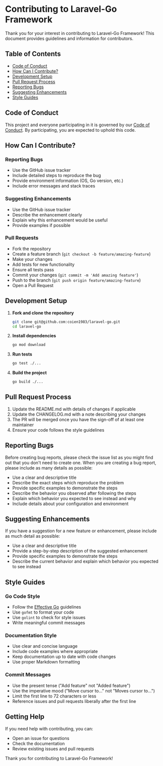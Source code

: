 # Contributing to Laravel-Go Framework

Thank you for your interest in contributing to Laravel-Go Framework! This document provides guidelines and information for contributors.

## Table of Contents

- [Code of Conduct](#code-of-conduct)
- [How Can I Contribute?](#how-can-i-contribute)
- [Development Setup](#development-setup)
- [Pull Request Process](#pull-request-process)
- [Reporting Bugs](#reporting-bugs)
- [Suggesting Enhancements](#suggesting-enhancements)
- [Style Guides](#style-guides)

## Code of Conduct

This project and everyone participating in it is governed by our [Code of Conduct](.github/CODE_OF_CONDUCT.md). By participating, you are expected to uphold this code.

## How Can I Contribute?

### Reporting Bugs

- Use the GitHub issue tracker
- Include detailed steps to reproduce the bug
- Provide environment information (OS, Go version, etc.)
- Include error messages and stack traces

### Suggesting Enhancements

- Use the GitHub issue tracker
- Describe the enhancement clearly
- Explain why this enhancement would be useful
- Provide examples if possible

### Pull Requests

- Fork the repository
- Create a feature branch (`git checkout -b feature/amazing-feature`)
- Make your changes
- Add tests for new functionality
- Ensure all tests pass
- Commit your changes (`git commit -m 'Add amazing feature'`)
- Push to the branch (`git push origin feature/amazing-feature`)
- Open a Pull Request

## Development Setup

1. **Fork and clone the repository**

   ```bash
   git clone git@github.com:coien1983/laravel-go.git
   cd laravel-go
   ```

2. **Install dependencies**

   ```bash
   go mod download
   ```

3. **Run tests**

   ```bash
   go test ./...
   ```

4. **Build the project**
   ```bash
   go build ./...
   ```

## Pull Request Process

1. Update the README.md with details of changes if applicable
2. Update the CHANGELOG.md with a note describing your changes
3. The PR will be merged once you have the sign-off of at least one maintainer
4. Ensure your code follows the style guidelines

## Reporting Bugs

Before creating bug reports, please check the issue list as you might find out that you don't need to create one. When you are creating a bug report, please include as many details as possible:

- Use a clear and descriptive title
- Describe the exact steps which reproduce the problem
- Provide specific examples to demonstrate the steps
- Describe the behavior you observed after following the steps
- Explain which behavior you expected to see instead and why
- Include details about your configuration and environment

## Suggesting Enhancements

If you have a suggestion for a new feature or enhancement, please include as much detail as possible:

- Use a clear and descriptive title
- Provide a step-by-step description of the suggested enhancement
- Provide specific examples to demonstrate the steps
- Describe the current behavior and explain which behavior you expected to see instead

## Style Guides

### Go Code Style

- Follow the [Effective Go](https://golang.org/doc/effective_go.html) guidelines
- Use `gofmt` to format your code
- Use `golint` to check for style issues
- Write meaningful commit messages

### Documentation Style

- Use clear and concise language
- Include code examples where appropriate
- Keep documentation up to date with code changes
- Use proper Markdown formatting

### Commit Messages

- Use the present tense ("Add feature" not "Added feature")
- Use the imperative mood ("Move cursor to..." not "Moves cursor to...")
- Limit the first line to 72 characters or less
- Reference issues and pull requests liberally after the first line

## Getting Help

If you need help with contributing, you can:

- Open an issue for questions
- Check the documentation
- Review existing issues and pull requests

Thank you for contributing to Laravel-Go Framework!
